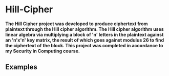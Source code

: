 # Hill-Cipher

<b>The Hill Cipher project was developed to produce ciphertext from plaintext through the Hill cipher algorithm. The Hill cipher algorithm uses linear algebra via multiplying a block of 'n' letters in the plaintext against an 'n'x'n' key matrix, the result of which goes against modulus 26 to find the ciphertext of the block. This project was completed in accordance to my Security in Computing course.</b>

<h2>Examples</h2>
